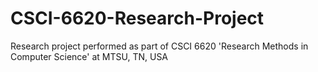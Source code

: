# CSCI-6620-Research-Project
Research project performed as part of CSCI 6620 'Research Methods in Computer Science' at MTSU, TN, USA
